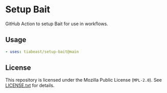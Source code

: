 # Setup Bait
GitHub Action to setup Bait for use in workflows.

## Usage
```yaml
- uses: tiabeast/setup-bait@main
```

## License
This repository is licensed under the Mozilla Public License (`MPL-2.0`).
See [LICENSE.txt](./LICENSE.txt) for details.
